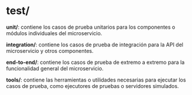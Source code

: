 # test/
**unit/**: contiene los casos de prueba unitarios para los componentes o módulos individuales del microservicio.

**integration/**: contiene los casos de prueba de integración para la API del microservicio y otros componentes.

**end-to-end/**: contiene los casos de prueba de extremo a extremo para la funcionalidad general del microservicio.

**tools/**: contiene las herramientas o utilidades necesarias para ejecutar los casos de prueba, como ejecutores de pruebas o servidores simulados.